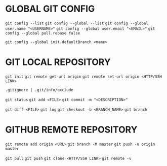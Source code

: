 # GLOBAL GIT CONFIG
`git config --list`
`git config --global --list`
`git config --global user.name "<USERNAME>"`
`git config --global user.email "<EMAIL>"`
`git config --global pull.rebase false`

`git config --global init.defaultBranch <name>`

# GIT LOCAL REPOSITORY
`git init`
`git remote get-url origin`
`git remote set-url origin <HTTP/SSH LINK>`

`.gitignore | .git/info/exclude`

`git status`
`git add <FILE>`
`git commit -m "<DESCRIPTION>"`

`git diff <FILE>`
`git log`
`git checkout -b <BRANCH_NAME>`
`git branch`

# GITHUB REMOTE REPOSITORY
`git remote add origin <URL>`
`git branch -M master`
`git push -u origin master`

`git pull`
`git push`
`git clone <HTTP/SSH LINK>`
`git remote -v`
